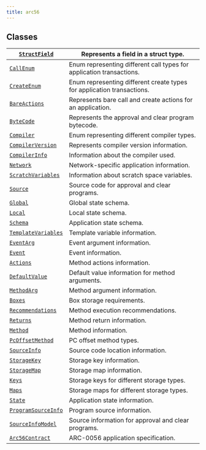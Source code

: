 ```yaml
---
title: arc56
---
```


## Classes

| [`StructField`](/reference/algokit-utils-py/api/applications/app_spec/arc56/structfield/#algokit_utils.applications.app_spec.arc56.StructField)                   | Represents a field in a struct type.                                   |
| ----------------------------------------------------------------------------------------------------------------------------------------------------------------- | ---------------------------------------------------------------------- |
| [`CallEnum`](/reference/algokit-utils-py/api/applications/app_spec/arc56/callenum/#algokit_utils.applications.app_spec.arc56.CallEnum)                            | Enum representing different call types for application transactions.   |
| [`CreateEnum`](/reference/algokit-utils-py/api/applications/app_spec/arc56/createenum/#algokit_utils.applications.app_spec.arc56.CreateEnum)                      | Enum representing different create types for application transactions. |
| [`BareActions`](/reference/algokit-utils-py/api/applications/app_spec/arc56/bareactions/#algokit_utils.applications.app_spec.arc56.BareActions)                   | Represents bare call and create actions for an application.            |
| [`ByteCode`](/reference/algokit-utils-py/api/applications/app_spec/arc56/bytecode/#algokit_utils.applications.app_spec.arc56.ByteCode)                            | Represents the approval and clear program bytecode.                    |
| [`Compiler`](/reference/algokit-utils-py/api/applications/app_spec/arc56/compiler/#algokit_utils.applications.app_spec.arc56.Compiler)                            | Enum representing different compiler types.                            |
| [`CompilerVersion`](/reference/algokit-utils-py/api/applications/app_spec/arc56/compilerversion/#algokit_utils.applications.app_spec.arc56.CompilerVersion)       | Represents compiler version information.                               |
| [`CompilerInfo`](/reference/algokit-utils-py/api/applications/app_spec/arc56/compilerinfo/#algokit_utils.applications.app_spec.arc56.CompilerInfo)                | Information about the compiler used.                                   |
| [`Network`](/reference/algokit-utils-py/api/applications/app_spec/arc56/network/#algokit_utils.applications.app_spec.arc56.Network)                               | Network-specific application information.                              |
| [`ScratchVariables`](/reference/algokit-utils-py/api/applications/app_spec/arc56/scratchvariables/#algokit_utils.applications.app_spec.arc56.ScratchVariables)    | Information about scratch space variables.                             |
| [`Source`](/reference/algokit-utils-py/api/applications/app_spec/arc56/source/#algokit_utils.applications.app_spec.arc56.Source)                                  | Source code for approval and clear programs.                           |
| [`Global`](/reference/algokit-utils-py/api/applications/app_spec/arc56/global/#algokit_utils.applications.app_spec.arc56.Global)                                  | Global state schema.                                                   |
| [`Local`](/reference/algokit-utils-py/api/applications/app_spec/arc56/local/#algokit_utils.applications.app_spec.arc56.Local)                                     | Local state schema.                                                    |
| [`Schema`](/reference/algokit-utils-py/api/applications/app_spec/arc56/schema/#algokit_utils.applications.app_spec.arc56.Schema)                                  | Application state schema.                                              |
| [`TemplateVariables`](/reference/algokit-utils-py/api/applications/app_spec/arc56/templatevariables/#algokit_utils.applications.app_spec.arc56.TemplateVariables) | Template variable information.                                         |
| [`EventArg`](/reference/algokit-utils-py/api/applications/app_spec/arc56/eventarg/#algokit_utils.applications.app_spec.arc56.EventArg)                            | Event argument information.                                            |
| [`Event`](/reference/algokit-utils-py/api/applications/app_spec/arc56/event/#algokit_utils.applications.app_spec.arc56.Event)                                     | Event information.                                                     |
| [`Actions`](/reference/algokit-utils-py/api/applications/app_spec/arc56/actions/#algokit_utils.applications.app_spec.arc56.Actions)                               | Method actions information.                                            |
| [`DefaultValue`](/reference/algokit-utils-py/api/applications/app_spec/arc56/defaultvalue/#algokit_utils.applications.app_spec.arc56.DefaultValue)                | Default value information for method arguments.                        |
| [`MethodArg`](/reference/algokit-utils-py/api/applications/app_spec/arc56/methodarg/#algokit_utils.applications.app_spec.arc56.MethodArg)                         | Method argument information.                                           |
| [`Boxes`](/reference/algokit-utils-py/api/applications/app_spec/arc56/boxes/#algokit_utils.applications.app_spec.arc56.Boxes)                                     | Box storage requirements.                                              |
| [`Recommendations`](/reference/algokit-utils-py/api/applications/app_spec/arc56/recommendations/#algokit_utils.applications.app_spec.arc56.Recommendations)       | Method execution recommendations.                                      |
| [`Returns`](/reference/algokit-utils-py/api/applications/app_spec/arc56/returns/#algokit_utils.applications.app_spec.arc56.Returns)                               | Method return information.                                             |
| [`Method`](/reference/algokit-utils-py/api/applications/app_spec/arc56/method/#algokit_utils.applications.app_spec.arc56.Method)                                  | Method information.                                                    |
| [`PcOffsetMethod`](/reference/algokit-utils-py/api/applications/app_spec/arc56/pcoffsetmethod/#algokit_utils.applications.app_spec.arc56.PcOffsetMethod)          | PC offset method types.                                                |
| [`SourceInfo`](/reference/algokit-utils-py/api/applications/app_spec/arc56/sourceinfo/#algokit_utils.applications.app_spec.arc56.SourceInfo)                      | Source code location information.                                      |
| [`StorageKey`](/reference/algokit-utils-py/api/applications/app_spec/arc56/storagekey/#algokit_utils.applications.app_spec.arc56.StorageKey)                      | Storage key information.                                               |
| [`StorageMap`](/reference/algokit-utils-py/api/applications/app_spec/arc56/storagemap/#algokit_utils.applications.app_spec.arc56.StorageMap)                      | Storage map information.                                               |
| [`Keys`](/reference/algokit-utils-py/api/applications/app_spec/arc56/keys/#algokit_utils.applications.app_spec.arc56.Keys)                                        | Storage keys for different storage types.                              |
| [`Maps`](/reference/algokit-utils-py/api/applications/app_spec/arc56/maps/#algokit_utils.applications.app_spec.arc56.Maps)                                        | Storage maps for different storage types.                              |
| [`State`](/reference/algokit-utils-py/api/applications/app_spec/arc56/state/#algokit_utils.applications.app_spec.arc56.State)                                     | Application state information.                                         |
| [`ProgramSourceInfo`](/reference/algokit-utils-py/api/applications/app_spec/arc56/programsourceinfo/#algokit_utils.applications.app_spec.arc56.ProgramSourceInfo) | Program source information.                                            |
| [`SourceInfoModel`](/reference/algokit-utils-py/api/applications/app_spec/arc56/sourceinfomodel/#algokit_utils.applications.app_spec.arc56.SourceInfoModel)       | Source information for approval and clear programs.                    |
| [`Arc56Contract`](/reference/algokit-utils-py/api/applications/app_spec/arc56/arc56contract/#algokit_utils.applications.app_spec.arc56.Arc56Contract)             | ARC-0056 application specification.                                    |
